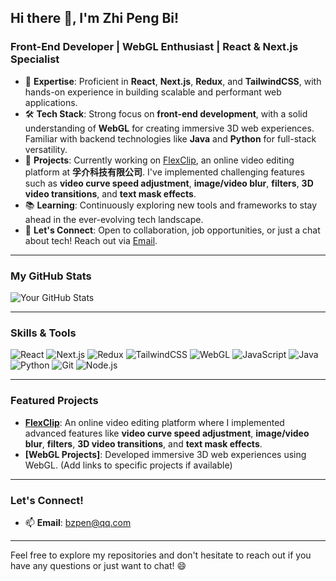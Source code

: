 ## Hi there 👋, I'm Zhi Peng Bi!

### Front-End Developer | WebGL Enthusiast | React & Next.js Specialist

- 🌟 **Expertise**: Proficient in **React**, **Next.js**, **Redux**, and **TailwindCSS**, with hands-on experience in building scalable and performant web applications.
- 🛠️ **Tech Stack**: Strong focus on **front-end development**, with a solid understanding of **WebGL** for creating immersive 3D web experiences. Familiar with backend technologies like **Java** and **Python** for full-stack versatility.
- 🚀 **Projects**: Currently working on [FlexClip](https://www.flexclip.com/editor/app?ratio=landscape), an online video editing platform at **孚介科技有限公司**. I've implemented challenging features such as **video curve speed adjustment**, **image/video blur**, **filters**, **3D video transitions**, and **text mask effects**.
- 📚 **Learning**: Continuously exploring new tools and frameworks to stay ahead in the ever-evolving tech landscape.
- 💬 **Let's Connect**: Open to collaboration, job opportunities, or just a chat about tech! Reach out via [Email](bzpen@qq.com).

---

### My GitHub Stats

![Your GitHub Stats](https://github-readme-stats.vercel.app/api?username=bzpen&show_icons=true&count_private=true)

---

### Skills & Tools

<p align="left">
  <img src="https://img.shields.io/badge/React-61DAFB?style=for-the-badge&logo=react&logoColor=black" alt="React" />
  <img src="https://img.shields.io/badge/Next.js-000000?style=for-the-badge&logo=next.js&logoColor=white" alt="Next.js" />
  <img src="https://img.shields.io/badge/Redux-764ABC?style=for-the-badge&logo=redux&logoColor=white" alt="Redux" />
  <img src="https://img.shields.io/badge/TailwindCSS-06B6D4?style=for-the-badge&logo=tailwind-css&logoColor=white" alt="TailwindCSS" />
  <img src="https://img.shields.io/badge/WebGL-990000?style=for-the-badge&logo=webgl&logoColor=white" alt="WebGL" />
  <img src="https://img.shields.io/badge/JavaScript-F7DF1E?style=for-the-badge&logo=javascript&logoColor=black" alt="JavaScript" />
  <img src="https://img.shields.io/badge/Java-007396?style=for-the-badge&logo=java&logoColor=white" alt="Java" />
  <img src="https://img.shields.io/badge/Python-3776AB?style=for-the-badge&logo=python&logoColor=white" alt="Python" />
  <img src="https://img.shields.io/badge/Git-F05032?style=for-the-badge&logo=git&logoColor=white" alt="Git" />
  <img src="https://img.shields.io/badge/Node.js-339933?style=for-the-badge&logo=node.js&logoColor=white" alt="Node.js" />
</p>

---

### Featured Projects

- **[FlexClip](https://www.flexclip.com/editor/app?ratio=landscape)**: An online video editing platform where I implemented advanced features like **video curve speed adjustment**, **image/video blur**, **filters**, **3D video transitions**, and **text mask effects**.
- **[WebGL Projects]**: Developed immersive 3D web experiences using WebGL. (Add links to specific projects if available)

---

### Let's Connect!

- 📫 **Email**: [bzpen@qq.com](mailto:bzpenl@qq.com)

---

Feel free to explore my repositories and don't hesitate to reach out if you have any questions or just want to chat! 😄

